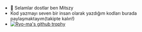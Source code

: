 - 👋 Selamlar dostlar ben Mitszy
- Kod yazmayı seven bir insan olarak yazdığım kodları burada paylaşmaktayım(takipte kalın!)
- [![Ryo-ma's github trophy](https://github-profile-trophy.vercel.app/?username=mitszy&row=1)](https://github.com/ryo-ma/github-profile-trophy)
